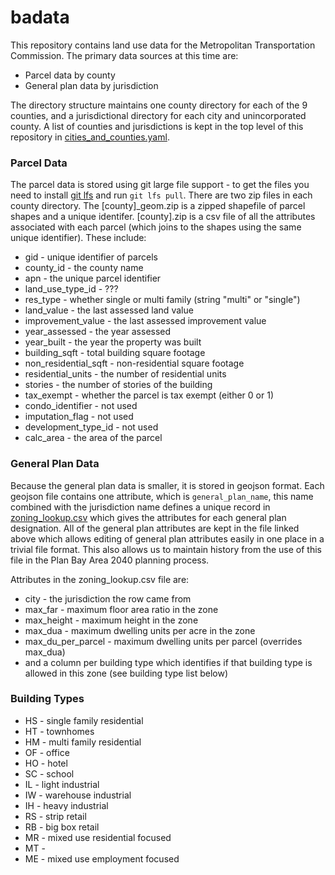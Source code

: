 # badata

This repository contains land use data for the Metropolitan Transportation Commission.  The primary data sources at this time are:

* Parcel data by county
* General plan data by jurisdiction

The directory structure maintains one county directory for each of the 9 counties, and a jurisdictional directory for each city and unincorporated county.  A list of counties and jurisdictions is kept in the top level of this repository in [cities_and_counties.yaml](https://github.com/oaklandanalytics/badata/blob/master/cities_and_counties.yaml).

### Parcel Data

The parcel data is stored using git large file support - to get the files you need to install [git lfs](https://git-lfs.github.com/) and run `git lfs pull`.  There are two zip files in each county directory.  The [county]_geom.zip is a zipped shapefile of parcel shapes and a unique identifer.  [county].zip is a csv file of all the attributes associated with each parcel (which joins to the shapes using the same unique identifier).  These include:

* gid - unique identifier of parcels
* county_id - the county name
* apn - the unique parcel identifier
* land_use_type_id - ???
* res_type - whether single or multi family (string "multi" or "single")
* land_value - the last assessed land value
* improvement_value - the last assessed improvement value
* year_assessed - the year assessed
* year_built - the year the property was built
* building_sqft - total building square footage
* non_residential_sqft - non-residential square footage
* residential_units - the number of residential units
* stories - the number of stories of the building
* tax_exempt - whether the parcel is tax exempt (either 0 or 1)
* condo_identifier - not used
* imputation_flag - not used
* development_type_id - not used
* calc_area - the area of the parcel

### General Plan Data

Because the general plan data is smaller, it is stored in geojson format.  Each geojson file contains one attribute, which is `general_plan_name`, this name combined with the jurisdiction name defines a unique record in [zoning_lookup.csv](https://github.com/oaklandanalytics/badata/blob/master/zoning_lookup.csv) which gives the attributes for each general plan designation.  All of the general plan attributes are kept in the file linked above which allows editing of general plan attributes easily in one place in a trivial file format.  This also allows us to maintain history from the use of this file in the Plan Bay Area 2040 planning process.

Attributes in the zoning_lookup.csv file are:

* city - the jurisdiction the row came from
* max_far - maximum floor area ratio in the zone
* max_height - maximum height in the zone
* max_dua - maximum dwelling units per acre in the zone
* max_du_per_parcel - maximum dwelling units per parcel (overrides max_dua)
* and a column per building type which identifies if that building type is allowed in this zone (see building type list below)

### Building Types

* HS - single family residential
* HT - townhomes
* HM - multi family residential
* OF - office
* HO - hotel
* SC - school
* IL - light industrial
* IW - warehouse industrial
* IH - heavy industrial
* RS - strip retail
* RB - big box retail
* MR - mixed use residential focused
* MT - 
* ME - mixed use employment focused
